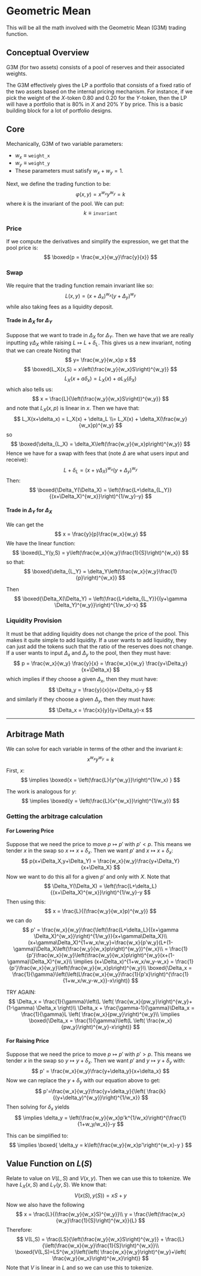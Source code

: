 # Geometric Mean

This will be all the math involved with the Geometric Mean (G3M) trading function. 

## Conceptual Overview

G3M (for two assets) consists of a pool of reserves and their associated weights.

The G3M effectively gives the LP a portfolio that consists of a fixed ratio of the two assets based on the internal pricing mechanism.
For instance, if we pick the weight of the $X$-token $0.80$ and $0.20$ for the $Y$-token, then the LP will have a portfolio that is 80% in $X$ and 20% $Y$ by price.
This is a basic building block for a lot of portfolio designs.

## Core

Mechanically, G3M of two variable parameters:
- $w_x \equiv \mathtt{weight\_x}$
- $w_y \equiv \mathtt{weight\_y}$ 
- These parameters must satisfy $w_x+w_y=1$.

Next, we define the trading function to be:
$$
\varphi(x,y) = x^{w_x} y^{w_y} = k
$$
where $k$ is the invariant of the pool. 
We can put:
$$
k \equiv \mathtt{invariant}
$$

### Price
If we compute the derivatives and simplify the expression, we get that the pool price is:
$$
\boxed{p = \frac{w_x}{w_y}\frac{y}{x}}
$$

### Swap 

We require that the trading function remain invariant like so:
$$
L(x,y) = (x+\Delta_x)^{w_x}(y+\Delta_y)^{w_y}
$$
while also taking fees as a liquidity deposit. 
#### Trade in $\Delta_X$ for $\Delta_Y$
Suppose that we want to trade in $\Delta_X$ for $\Delta_Y$. 
Then we have that we are really inputting $\gamma\Delta_X$ while raising $L\mapsto L+\delta_L$.
This gives us a new invariant, noting that we can create
Noting that 
$$
y= \frac{w_y}{w_x}p x
$$
$$
\boxed{L_X(x,S) = x\left(\frac{w_y}{w_x}S\right)^{w_y}}
$$
$$
L_X(x+a\delta_x) = L_X(x) + aL_X(\delta_X)
$$
which also tells us:
$$
x = \frac{L}{\left(\frac{w_y}{w_x}S\right))^{w_y}}
$$
and note that $L_X(x,p)$ is linear in $x$.
Then we have that:
$$
L_X(x+\delta_x) = L_X(x) + \delta_L \\= L_X(x) + \delta_X(\frac{w_y}{w_x}p)^{w_y}
$$
so 
$$
\boxed{\delta_{L_X} = \delta_X\left(\frac{w_y}{w_x}p\right)^{w_y}}
$$
Hence we have for a swap with fees that (note $\Delta$ are what users input and receive):
$$
L+\delta_L = (x+\gamma \Delta_X)^{w_x}(y+\Delta_y)^{w_y}
$$
Then:
$$
\boxed{\Delta_Y(\Delta_X) = \left(\frac{L+\delta_{L_Y}}{(x+\Delta_X)^{w_x}}\right)^{1/w_y}-y}
$$

#### Trade in $\Delta_Y$ for $\Delta_X$
We can get the
$$
x = \frac{y}{p}\frac{w_x}{w_y}
$$
We have the linear function:
$$
\boxed{L_Y(y,S) = y\left(\frac{w_x}{w_y}\frac{1}{S}\right)^{w_x}}
$$
so that:
$$
\boxed{\delta_{L_Y} = \delta_Y\left(\frac{w_x}{w_y}\frac{1}{p}\right)^{w_x}}
$$

Then
$$
\boxed{\Delta_X(\Delta_Y) = \left(\frac{L+\delta_{L_Y}}{(y+\gamma \Delta_Y)^{w_y}}\right)^{1/w_x}-x}
$$


### Liquidity Provision
It must be that adding liquidity does not change the price of the pool. 
This makes it quite simple to add liquidity. 
If a user wants to add liquidity, they can just add the tokens such that the ratio of the reserves does not change.
If a user wants to input $\Delta_x$ and $\Delta_y$ to the pool, then they must have:
$$
p = \frac{w_x}{w_y} \frac{y}{x}  = \frac{w_x}{w_y} \frac{y+\Delta_y}{x+\Delta_x}
$$
which implies if they choose a given $\Delta_x$, then they must have:
$$
\Delta_y = \frac{y}{x}(x+\Delta_x)-y
$$
and similarly if they choose a given $\Delta_y$, then they must have:
$$
\Delta_x = \frac{x}{y}(y+\Delta_y)-x
$$



---

## Arbitrage Math


We can solve for each variable in terms of the other and the invariant $k$:
$$
x^{w_x}y^{w_y} = k
$$

First, $x$:
$$
\implies \boxed{x = \left(\frac{L}{y^{w_y}}\right)^{1/w_x} }
$$

The work is analogous for $y$:
$$
\implies \boxed{y = \left(\frac{L}{x^{w_x}}\right)^{1/w_y}}
$$

### Getting the arbitrage calculation

#### For Lowering Price
Suppose that we need the price to move $p\mapsto p'$ with $p'<p$. 
This means we tender $x$ in the swap so $x\mapsto x+\delta_x$. 
Then we want $p'$ and $x\mapsto x+\delta_x$:
$$
p(x+\Delta_X,y+\Delta_Y) = \frac{w_x}{w_y}\frac{y+\Delta_Y}{x+\Delta_X}
$$
Now we want to do this all for a given $p'$ and only with $X$.
Note that
$$
\Delta_Y(\Delta_X) = \left(\frac{L+\delta_L}{(x+\Delta_X)^{w_x}}\right)^{1/w_y}-y
$$
Then using this:
$$
x = \frac{L}{(\frac{w_y}{w_x}p)^{w_y}}
$$
we can do
$$
p' = \frac{w_x}{w_y}\frac{\left(\frac{L+\delta_L}{(x+\gamma \Delta_X)^{w_x}}\right)^{1/w_y}}{x+\gamma\Delta_X}\\
(x+\gamma\Delta_X)^{1+w_x/w_y}=\frac{w_x}{p'w_y}(L+(1-\gamma)\Delta_X\left(\frac{w_y}{w_x}p\right)^{w_y})^{w_x}\\
= \frac{1}{p'}\frac{w_x}{w_y}\left(\frac{w_y}{w_x}p\right)^{w_y}(x+(1-\gamma)\Delta_X)^{w_x}\\
\implies (x+\Delta_x)^{1+w_x/w_y-w_x} = \frac{1}{p'}\frac{w_x}{w_y}\left(\frac{w_y}{w_x}p\right)^{w_y}\\
\boxed{\Delta_x = \frac{1}{\gamma}\left(\left(L\frac{w_x}{w_y}\frac{1}{p'x}\right)^{\frac{1}{1+w_x/w_y-w_x}}-x\right)}
$$

TRY AGAIN:
$$
\Delta_x = \frac{1}{\gamma}\left(L \left( \frac{w_x}{pw_y}\right)^{w_y}+(1-\gamma) \Delta_x  \right)\\
\Delta_x + \frac{\gamma-1}{\gamma}\Delta_x = \frac{1}{\gamma}L \left( \frac{w_x}{pw_y}\right)^{w_y}\\
\implies \boxed{\Delta_x = \frac{1}{\gamma}\left(L \left( \frac{w_x}{pw_y}\right)^{w_y}-x\right)}
$$

#### For Raising Price
Suppose that we need the price to move $p\mapsto p'$ with $p'>p$. 
This means we tender $x$ in the swap so $y\mapsto y+\delta_x$. 
Then we want $p'$ and $y\mapsto y+\delta_y$ with:
$$
p' = \frac{w_x}{w_y}\frac{y+\delta_y}{x+\delta_x}
$$
Now we can replace the $y+\delta_y$ with our equation above to get:
$$
p'=\frac{w_x}{w_y}\frac{y+\delta_y}{\left( \frac{k}{(y+\delta_y)^{w_y}}\right)^{1/w_x}}
$$
Then solving for $\delta_x$ yields
$$
\implies  \delta_y = \left(\frac{w_y}{w_x}p'k^{1/w_x}\right)^{\frac{1}{1+w_y/w_x}}-y 
$$

This can be simplified to:
$$
\implies \boxed{ \delta_y = k\left(\frac{w_y}{w_x}p'\right)^{w_x}-y }
$$

## Value Function on $L(S)$
Relate to value on $V(L,S)$ and $V(x,y)$. 
Then we can use this to tokenize. We have $L_X(x, S)$ and $L_Y(y, S)$.
We know that:
$$
V(x(S),y(S)) = x S + y
$$
Now we also have the following
$$
x = \frac{L}{(\frac{w_y}{w_x}S)^{w_y}}\\
y = \frac{\left(\frac{w_x}{w_y}\frac{1}{S}\right)^{w_x}}{L}
$$
Therefore:
$$
V(L,S) = \frac{LS}{\left(\frac{w_y}{w_x}S\right)^{w_y}} + \frac{L}{\left(\frac{w_x}{w_y}\frac{1}{S}\right)^{w_x}}\\
\boxed{V(L,S)=LS^{w_x}\left(\left( \frac{w_x}{w_y}\right)^{w_y}+\left( \frac{w_y}{w_x}\right)^{w_x}\right)}
$$
Note that $V$ is linear in $L$ and so we can use this to tokenize.
